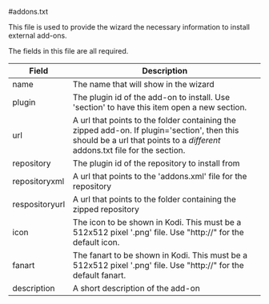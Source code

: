 #addons.txt

This file is used to provide the wizard the necessary information to install external add-ons.

The fields in this file are all required.

| Field | Description |
| ----- | ----------- |
| name  | The name that will show in the wizard |
| plugin | The plugin id of the add-on to install. Use 'section' to have this item open a new section. |
| url | A url that points to the folder containing the zipped add-on. If plugin='section', then this should be a url that points to a *different* addons.txt file for the section. |
| repository | The plugin id of the repository to install from |
| repositoryxml | A url that points to the 'addons.xml' file for the repository |
| respositoryurl | A url that points to the folder containing the zipped repository |
| icon | The icon to be shown in Kodi. This must be a 512x512 pixel '.png' file. Use "http://" for the default icon. |
| fanart | The fanart to be shown in Kodi. This must be a 512x512 pixel '.png' file. Use "http://" for the default fanart. | adult | Whether this add-on is an adult add-on. Must be either 'yes' or 'no'.
| description | A short description of the add-on |